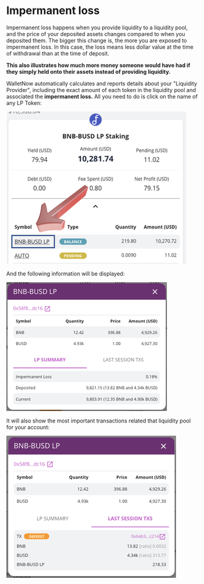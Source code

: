 # Impermanent loss

Impermanent loss happens when you provide liquidity to a liquidity pool, and the price of your deposited assets changes compared to when you deposited them. The bigger this change is, the more you are exposed to impermanent loss. In this case, the loss means less dollar value at the time of withdrawal than at the time of deposit.

**This also illustrates how much more money someone would have had if they simply held onto their assets instead of providing liquidity.**

WalletNow automatically calculates and reports details about your "Liquidity Provider", including the exact amount of each token in the liquidity pool and associated the **impermanent loss.** All you need to do is click on the name of any LP Token:

![Click on the LP Token name](../.gitbook/assets/image%20%2859%29.png)

And the following information will be displayed:

![LP Summary with Impermanent Loss](../.gitbook/assets/image%20%2838%29.png)

It will also show the most important transactions related that liquidity pool for your account:

![LP Transactions](../.gitbook/assets/image%20%2839%29.png)

